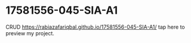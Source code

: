 # 17581556-045-SIA-A1
CRUD
 https://rabiazafariqbal.github.io/17581556-045-SIA-A1/ tap here to preview my project.
